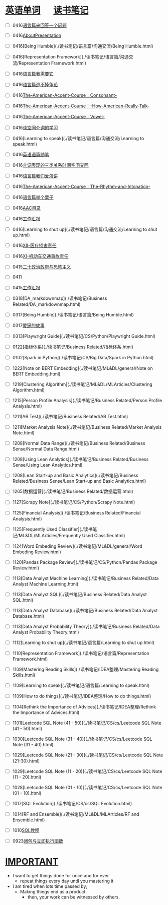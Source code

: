 # [英语单词](./egls/1/) &emsp;  [读书笔记](./%E8%AF%BB%E4%B9%A6%E7%AC%94%E8%AE%B0/) 




- [ ] 0416[语言篇来回答一个问题](./读书笔记/语言篇/沟通交流/语言篇来回答一个问题.html)
- [ ] 0416[AboutPresentation](./读书笔记/语言篇/沟通交流/AboutPresentation.html)
- [ ] 0416[Being Humble](./读书笔记/语言篇/沟通交流/Being Humble.html)
- [ ] 0416[Representation Framework](./读书笔记/语言篇/沟通交流/Representation Framework.html)
- [ ] 0416[语言篇我需要它](./读书笔记/语言篇/沟通交流/语言篇我需要它.html)
- [ ] 0416[语言篇逃不掉争论](./读书笔记/语言篇/沟通交流/语言篇逃不掉争论.html)
- [ ] 0416[The-American-Accent-Course：Consonsant-](./读书笔记/语言篇/American-Accent-Course/The-American-Accent-Course：Consonsant-.html)
- [ ] 0416[The-American-Accent-Course：-How-American-Really-Talk-](./读书笔记/语言篇/American-Accent-Course/The-American-Accent-Course：-How-American-Really-Talk-.html)
- [ ] 0416[The-American-Accent-Course：Vowel-](./读书笔记/语言篇/American-Accent-Course/The-American-Accent-Course：Vowel-.html)
- [ ] 0416[谈空间介词的学习](./读书笔记/语言篇/英语学习/谈空间介词的学习.html)
- [ ] 0416[Learning to speak](./读书笔记/语言篇/沟通交流/Learning to speak.html)
- [ ] 0416[英语语篇随笔](./读书笔记/语言篇/英语学习/英语语篇随笔.html)
- [ ] 0416[介词表现的三类关系时间空间交际](./读书笔记/语言篇/英语学习/介词表现的三类关系时间空间交际.html)
- [ ] 0416[语言篇我们爱演讲](./读书笔记/语言篇/沟通交流/语言篇我们爱演讲.html)
- [ ] 0416[The-American-Accent-Course：The-Rhythm-and-Intonation-](./读书笔记/语言篇/American-Accent-Course/The-American-Accent-Course：The-Rhythm-and-Intonation-.html)
- [ ] 0416[语言篇举个栗子](./读书笔记/语言篇/沟通交流/语言篇举个栗子.html)
- [ ] 0416[AAC目录](./读书笔记/语言篇/American-Accent-Course/AAC目录.html)
- [ ] 0416[工作汇报](./读书笔记/语言篇/沟通交流/工作汇报.html)
- [ ] 0416[Learning to shut up](./读书笔记/语言篇/沟通交流/Learning to shut up.html)
- [ ] 0416[XII-医疗损害责任](./读书笔记/法律/侵权责任法/XII-医疗损害责任.html)
- [ ] 0416[XI-机动车交通事故责任](./读书笔记/法律/侵权责任法/XI-机动车交通事故责任.html)
- [ ] 0415[二十政治政府与恐怖主义](./读书笔记/社会学/社会学-吉登斯社会学/二十政治政府与恐怖主义.html)
- [ ] 0411
- [ ] 0415[工作汇报](./读书笔记/语言篇/工作汇报.html)
- [ ] 0318[DA_markdownmap](./读书笔记/Business Related/DA_markdownmap.html)
- [ ] 0317[Being Humble](./读书笔记/语言篇/Being Humble.html)
- [ ] 0317[傻逼的故事](./读书笔记/IDEA整理/傻逼的故事.html)
- [ ] 0313[Playwright Guide](./读书笔记/CS/Python/Playwright Guide.html)
- [ ] 0122[指标体系](./读书笔记/Business Related/指标体系.html) 
- [ ] 0102[Spark in Python](./读书笔记/CS/Big Data/Spark in Python.html)
- [ ] 1222[Note on BERT Embedding](./读书笔记/ML&DL/general/Note on BERT Embedding.html)
- [ ] 1219[Clustering Algorithm](./读书笔记/ML&DL/MLArticles/Clustering Algorithm.html) 
- [ ] 1215[Person Profile Analysis](./读书笔记/Business Related/Person Profile Analysis.html)
- [ ] 1211[AB Test](./读书笔记/Business Related/AB Test.html)
- [ ] 1211[Market Analysis Note](./读书笔记/Business Related/Market Analysis Note.html)
- [ ] 1208[Normal Data Range](./读书笔记/Business Related/Business Sense/Normal Data Range.html)
- [ ] 1208[Using Lean Analytics](./读书笔记/Business Related/Business Sense/Using Lean Analytics.html)
- [ ] 1208[Lean Start-up and Basic Analytics](./读书笔记/Business Related/Business Sense/Lean Start-up and Basic Analytics.html)
- [ ] 1205[数据运营](./读书笔记/Business Related/数据运营.html) 
- [ ] 1127[Scrapy Note](./读书笔记/CS/Python/Scrapy Note.html)
- [ ] 1125[Financial Analysis](./读书笔记/Business Related/Financial Analysis.html)
- [ ] 1125[Frequently Used Classifier](./读书笔记/ML&DL/MLArticles/Frequently Used Classifier.html)
- [ ] 1124[Word Embeding Review](./读书笔记/ML&DL/general/Word Embeding Review.html) 
- [ ] 1120[Pandas Package Review](./读书笔记/CS/Python/Pandas Package Review.html)
- [ ] 1113[Data Analyst Machine Learning](./读书笔记/Business Related/Data Analyst Machine Learning.html)
- [ ] 1113[Data Analyst SQL](./读书笔记/Business Related/Data Analyst SQL.html)
- [ ] 1113[Data Analyst Database](./读书笔记/Business Related/Data Analyst Database.html)
- [ ] 1113[Data Analyst Probability Theory](./读书笔记/Business Related/Data Analyst Probability Theory.html)
- [ ] 1112[Learning to shut up](./读书笔记/语言篇/Learning to shut up.html) 
- [ ] 1110[Representation Framework](./读书笔记/语言篇/Representation Framework.html)
- [ ] 1109[Mastering Reading Skills](./读书笔记/IDEA整理/Mastering Reading Skills.html)
- [ ] 1109[Learning to speak](./读书笔记/语言篇/Learning to speak.html)
- [ ] 1109[How to do things](./读书笔记/IDEA整理/How to do things.html)
- [ ] 1104[Rethink the Importance of Advices](./读书笔记/IDEA整理/Rethink the Importance of Advices.html)
- [ ] 1101[Leetcode SQL Note (41 - 50)](./读书笔记/CS/cs/Leetcode SQL Note (41 - 50).html)
- [ ] 1030[Leetcode SQL Note (31 - 40)](./读书笔记/CS/cs/Leetcode SQL Note (31 - 40).html)
- [ ] 1029[Leetcode SQL Note (21 - 30)](./读书笔记/CS/cs/Leetcode SQL Note (21-30).html)
- [ ] 1029[Leetcode SQL Note (11 - 20)](./读书笔记/CS/cs/Leetcode SQL Note (11 - 20).html)
- [ ] 1028[Leetcode SQL Note (01 - 10)](./读书笔记/CS/cs/Leetcode SQL Note (01 - 10).html)
- [ ] 1017[SQL Evolution](./读书笔记/CS/cs/SQL Evolution.html) 
- [ ] 1014[RF and Ensemble](./读书笔记/ML&DL/MLArticles/RF and Ensemble.html)
- [ ] 1010[SQL教程](./读书笔记/CS/cs/SQL教程.html) 
- [ ] 0923[闭包与立即执行函数](./读书笔记/CS/前端相关/闭包与立即执行函数.html)







# [IMPORTANT](https://www.zhihu.com/collection/70812410) 

- I want to get things done for once and for ever
  - repeat things every day until you mastering it
- I am tired when lots time passed by;
  - Making things end as a product
    - then, your work can be witnessed by others.
